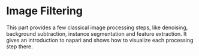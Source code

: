 # Image Filtering

This part provides a few classical image processing steps, like denoising, background subtraction, instance segmentation and feature extraction. It gives an introduction to napari and shows how to visualize each processing step there.
